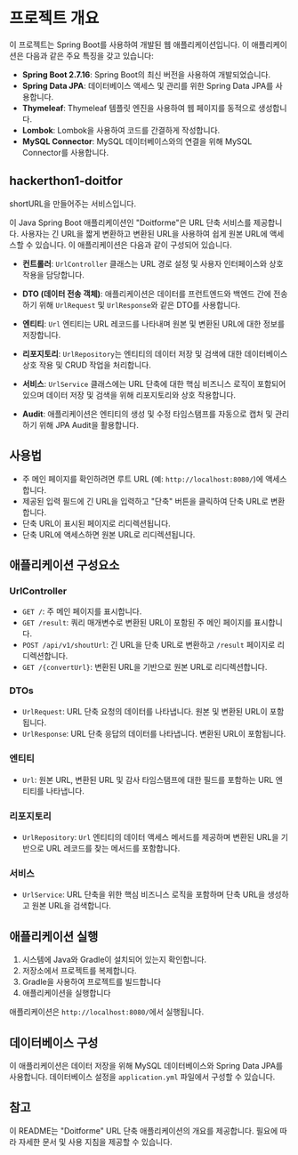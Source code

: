 # 프로젝트 개요

이 프로젝트는 Spring Boot를 사용하여 개발된 웹 애플리케이션입니다. 이 애플리케이션은 다음과 같은 주요 특징을 갖고 있습니다:

- **Spring Boot 2.7.16**: Spring Boot의 최신 버전을 사용하여 개발되었습니다.
- **Spring Data JPA**: 데이터베이스 액세스 및 관리를 위한 Spring Data JPA를 사용합니다.
- **Thymeleaf**: Thymeleaf 템플릿 엔진을 사용하여 웹 페이지를 동적으로 생성합니다.
- **Lombok**: Lombok을 사용하여 코드를 간결하게 작성합니다.
- **MySQL Connector**: MySQL 데이터베이스와의 연결을 위해 MySQL Connector를 사용합니다.

## hackerthon1-doitfor
shortURL을 만들어주는 서비스입니다.

이 Java Spring Boot 애플리케이션인 "Doitforme"은 URL 단축 서비스를 제공합니다. 사용자는 긴 URL을 짧게 변환하고 변환된 URL을 사용하여 쉽게 원본 URL에 액세스할 수 있습니다. 이 애플리케이션은 다음과 같이 구성되어 있습니다.

- **컨트롤러**: `UrlController` 클래스는 URL 경로 설정 및 사용자 인터페이스와 상호 작용을 담당합니다.

- **DTO (데이터 전송 객체)**: 애플리케이션은 데이터를 프런트엔드와 백엔드 간에 전송하기 위해 `UrlRequest` 및 `UrlResponse`와 같은 DTO를 사용합니다.

- **엔티티**: `Url` 엔티티는 URL 레코드를 나타내며 원본 및 변환된 URL에 대한 정보를 저장합니다.

- **리포지토리**: `UrlRepository`는 엔티티의 데이터 저장 및 검색에 대한 데이터베이스 상호 작용 및 CRUD 작업을 처리합니다.

- **서비스**: `UrlService` 클래스에는 URL 단축에 대한 핵심 비즈니스 로직이 포함되어 있으며 데이터 저장 및 검색을 위해 리포지토리와 상호 작용합니다.

- **Audit**: 애플리케이션은 엔티티의 생성 및 수정 타임스탬프를 자동으로 캡처 및 관리하기 위해 JPA Audit을 활용합니다.

## 사용법

- 주 메인 페이지를 확인하려면 루트 URL (예: `http://localhost:8080/`)에 액세스합니다.
- 제공된 입력 필드에 긴 URL을 입력하고 "단축" 버튼을 클릭하여 단축 URL로 변환합니다.
- 단축 URL이 표시된 페이지로 리디렉션됩니다.
- 단축 URL에 액세스하면 원본 URL로 리디렉션됩니다.

## 애플리케이션 구성요소

### UrlController

- `GET /`: 주 메인 페이지를 표시합니다.
- `GET /result`: 쿼리 매개변수로 변환된 URL이 포함된 주 메인 페이지를 표시합니다.
- `POST /api/v1/shoutUrl`: 긴 URL을 단축 URL로 변환하고 `/result` 페이지로 리디렉션합니다.
- `GET /{convertUrl}`: 변환된 URL을 기반으로 원본 URL로 리디렉션합니다.

### DTOs

- `UrlRequest`: URL 단축 요청의 데이터를 나타냅니다. 원본 및 변환된 URL이 포함됩니다.
- `UrlResponse`: URL 단축 응답의 데이터를 나타냅니다. 변환된 URL이 포함됩니다.

### 엔티티

- `Url`: 원본 URL, 변환된 URL 및 감사 타임스탬프에 대한 필드를 포함하는 URL 엔티티를 나타냅니다.

### 리포지토리

- `UrlRepository`: `Url` 엔티티의 데이터 액세스 메서드를 제공하며 변환된 URL을 기반으로 URL 레코드를 찾는 메서드를 포함합니다.

### 서비스

- `UrlService`: URL 단축을 위한 핵심 비즈니스 로직을 포함하며 단축 URL을 생성하고 원본 URL을 검색합니다.

## 애플리케이션 실행

1. 시스템에 Java와 Gradle이 설치되어 있는지 확인합니다.
2. 저장소에서 프로젝트를 복제합니다.
3. Gradle을 사용하여 프로젝트를 빌드합니다
4. 애플리케이션을 실행합니다

애플리케이션은 `http://localhost:8080/`에서 실행됩니다.

## 데이터베이스 구성

이 애플리케이션은 데이터 저장을 위해 MySQL 데이터베이스와 Spring Data JPA를 사용합니다. 데이터베이스 설정을 `application.yml` 파일에서 구성할 수 있습니다.

## 참고

이 README는 "Doitforme" URL 단축 애플리케이션의 개요를 제공합니다. 필요에 따라 자세한 문서 및 사용 지침을 제공할 수 있습니다.
